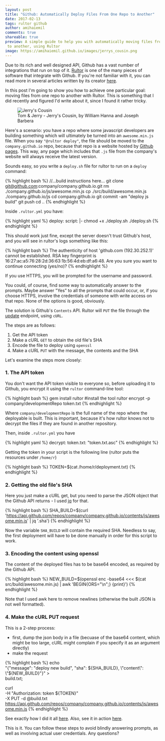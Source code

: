 ```yaml
---
layout: post
title: "Github: Automatically Deploy Files From One Repo to Another"
date: 2017-02-13
tags: rultor github
author: amihaiemil
comments: true
shareable: true
preview: A simple guide to help you with automatically moving files from one repo
 to another, using Rultor
image: https://amihaiemil.github.io/images/jerrys_cousin.png
---
```


Due to its rich and well designed API, Github has a vast number of integrations that run on top of it. [Rultor](http://doc.rultor.com/) is one of the many pieces of
software that integrate with Github. If you're not familiar with it, you can read more  in several articles written by its creator [here](http://www.yegor256.com/tag/rultor).

In this post I'm going to show you how to achieve one particular goal: moving files
from one repo to another with Rultor. This is something that I did recently and
figured I'd write about it, since I found it rather tricky.

<figure class="articleimg">
 <img src="{{page.image}}" alt="Jerry's Cousin">
 <figcaption>
 Tom & Jerry - Jerry's Cousin, by  William Hanna and Joseph Barbera
 </figcaption>
</figure>

Here's a scenario: you have a repo where some javascript developers are building
something which will ultimately be turned into an ``awesome.min.js`` file.
When you say ``"@rultor deploy"``, the file should be moved to the ``company.github.io`` repo, because that repo is a website hosted by [Github pages](https://pages.github.com/). This way, any page which includes that ``.js`` file from the company's website will always receive the latest version.

Sounds easy, so you write a ``deploy.sh`` file for rultor to run on a ``deploy`` command:

{% highlight bash %}
//...build instructions here...
git clone git@github.com:company/company.github.io.git
rm ./company.github.io/js/awesome.min.js
cp ./src/build/awesome.min.js ./company.github.io/js
cd company.github.io
git commit -am "deploy js build"
git push
cd ..
{% endhighlight %}

Inside ``.rultor.yml`` you have:

{% highlight yaml %}
deploy:
  script: |-
    chmod +x ./deploy.sh
    ./deploy.sh
{% endhighlight %}

This should work just fine, except the server doesn't trust Github's host, and
you will see in rultor's logs something like this:

{% highlight bash %}
The authenticity of host 'github.com (192.30.252.1)' cannot be established.
RSA key fingerprint is 16:27:ac:a5:76:28:2d:36:63:1b:56:4d:eb:df:a6:48.
Are you sure you want to continue connecting (yes/no)?
{% endhighlight %}

If you use HTTPS, you will be prompted for the username and password.

You could, of course, find some way to automatically answer to the prompts. Maybe answer "Yes" to all the prompts that could occur,
or, if you choose HTTPS, involve the credentials of someone with write access on that repo.
None of the options is good, obviously.

The solution is Github's ``Contents`` API. Rultor will ``PUT``
the file through the [update](https://developer.github.com/v3/repos/contents/#update-a-file)
endpoint, using ``cURL``.

The steps are as follows:

1. Get the API token
2. Make a cURL ``GET`` to obtain the old file's SHA
3. Encode the file to deploy using ``openssl``
4. Make a cURL ``PUT`` with the message, the contents and the SHA

Let's examine the steps more closely:

### 1. The API token

You don't want the API token visible to everyone so, before uploading it
to Github, you encrypt it using the ``rultor`` command-line tool:

{% highlight bash %}
gem install rultor #install the tool
rultor encrypt -p company/developmentRepo token.txt
{% endhighlight %}

Where ``company/developmentRepo`` is the full name of the repo where the deployable is built. This is important, because it's how rultor knows not to decrypt the files if they are found in another repository.

Then, inside ``.rultor.yml`` you have

{% highlight yaml %}
decrypt:
  token.txt: "token.txt.asc"
{% endhighlight %}

Getting the token in your script is the following line (rultor puts the resources under ``/home/r``)

{% highlight bash %}
TOKEN=$(cat /home/r/deployment.txt)
{% endhighlight %}

### 2. Getting the old file's SHA

Here you just make a cURL get, but you need to parse the JSON object that the Github API
returns - I used [jq](https://github.com/stedolan/jq) for that.

{% highlight bash %}
SHA_BUILD=$(curl 'https://api.github.com/repos/company/company.github.io/contents/js/awesome.min.js' | jq '.sha')
{% endhighlight %}

Now the variable ``SHA_BUILD`` will contain the required SHA. Needless to say, the first deployment will have to be
done manually in order for this script to work.

### 3. Encoding the content using openssl

The content of the deployed files has to be base64 encoded, as required by the Github API.

{% highlight bash %}
NEW_BUILD=$(openssl enc -base64 <<< $(cat src/build/awesome.min.js) | awk 'BEGIN{ORS="\\n";} {print}')
{% endhighlight %}

Note that I used awk here to remove newlines (otherwise the built JSON is not well formatted).

### 4. Make the cURL PUT request

This is a 2-step process:
 + first, dump the json body in a file (becuase of the base64 content, which might
 be too large, cURL might complain if you specify it as an argument directly)
 + make the request

{% highlight bash %}
echo \
  "{\"message\": \"deploy new build\", \"sha\": ${SHA_BUILD}, \"content\": \"${NEW_BUILD}\"}" > \
  build.txt;

curl \
  -H "Authorization: token ${TOKEN}" \
  -X PUT -d @build.txt \
  https://api.github.com/repos/company/company.github.io/contents/js/awesome.min.js
{% endhighlight %}

See exactly how I did it all [here](https://github.com/opencharles/charles-search-box/blob/master/deploy.sh). Also, see it in action [here](https://github.com/opencharles/charles-search-box/pull/19#issuecomment-285387469).

This is it. You can follow these steps to avoid blindly answering prompts, as well
as involving actual user credentials. Any questions?
